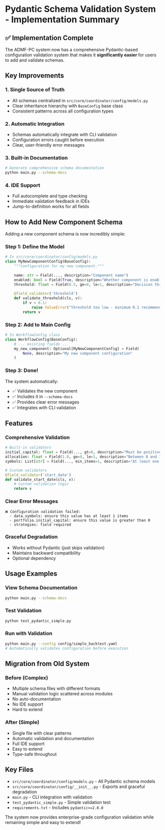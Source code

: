 # Pydantic Schema Validation System - Implementation Summary

## ✅ Implementation Complete

The ADMF-PC system now has a comprehensive Pydantic-based configuration validation system that makes it **significantly easier** for users to add and validate schemas.

## Key Improvements

### 1. **Single Source of Truth**
- All schemas centralized in `src/core/coordinator/config/models.py`
- Clear inheritance hierarchy with `BaseConfig` base class
- Consistent patterns across all configuration types

### 2. **Automatic Integration**
- Schemas automatically integrate with CLI validation
- Configuration errors caught before execution
- Clear, user-friendly error messages

### 3. **Built-in Documentation**
```bash
# Generate comprehensive schema documentation
python main.py --schema-docs
```

### 4. **IDE Support**
- Full autocomplete and type checking
- Immediate validation feedback in IDEs
- Jump-to-definition works for all fields

## How to Add New Component Schema

Adding a new component schema is now incredibly simple:

### Step 1: Define the Model
```python
# In src/core/coordinator/config/models.py
class MyNewComponentConfig(BaseConfig):
    """Configuration for my new component."""
    
    name: str = Field(..., description="Component name")
    enabled: bool = Field(True, description="Whether component is enabled")
    threshold: float = Field(0.5, ge=0, le=1, description="Decision threshold")
    
    @field_validator('threshold')
    def validate_threshold(cls, v):
        if v < 0.1:
            raise ValueError("threshold too low - minimum 0.1 recommended")
        return v
```

### Step 2: Add to Main Config
```python
# In WorkflowConfig class
class WorkflowConfig(BaseConfig):
    # ... existing fields ...
    my_new_component: Optional[MyNewComponentConfig] = Field(
        None, description="My new component configuration"
    )
```

### Step 3: Done!
The system automatically:
- ✅ Validates the new component
- ✅ Includes it in `--schema-docs`
- ✅ Provides clear error messages
- ✅ Integrates with CLI validation

## Features

### Comprehensive Validation
```python
# Built-in validators
initial_capital: float = Field(..., gt=0, description="Must be positive")
allocation: float = Field(1.0, ge=0, le=1, description="Between 0 and 1")
symbols: List[str] = Field(..., min_items=1, description="At least one symbol")

# Custom validators
@field_validator('start_date')
def validate_start_date(cls, v):
    # Custom validation logic
    return v
```

### Clear Error Messages
```
❌ Configuration validation failed:
  - data.symbols: ensure this value has at least 1 items
  - portfolio.initial_capital: ensure this value is greater than 0
  - strategies: field required
```

### Graceful Degradation
- Works without Pydantic (just skips validation)
- Maintains backward compatibility
- Optional dependency

## Usage Examples

### View Schema Documentation
```bash
python main.py --schema-docs
```

### Test Validation
```bash
python test_pydantic_simple.py
```

### Run with Validation
```bash
python main.py --config config/simple_backtest.yaml
# Automatically validates configuration before execution
```

## Migration from Old System

### Before (Complex)
- Multiple schema files with different formats
- Manual validation logic scattered across modules
- No auto-documentation
- No IDE support
- Hard to extend

### After (Simple)
- Single file with clear patterns
- Automatic validation and documentation
- Full IDE support
- Easy to extend
- Type-safe throughout

## Key Files

- `src/core/coordinator/config/models.py` - All Pydantic schema models
- `src/core/coordinator/config/__init__.py` - Exports and graceful degradation
- `main.py` - CLI integration with validation
- `test_pydantic_simple.py` - Simple validation test
- `requirements.txt` - Includes `pydantic>=2.0.0`

The system now provides enterprise-grade configuration validation while remaining simple and easy to extend!